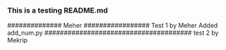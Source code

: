 ### This is a testing README.md 

############## Meher #################
Test 1 by Meher
Added add_num.py
######################################
test 2 by Mekrip